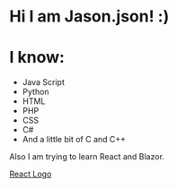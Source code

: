 # Hi I am Jason.json! :)

# I know:
 - Java Script
 - Python
 - HTML 
 - PHP
 - CSS 
 - C#
 - And a little bit of C and C++

Also I am trying to learn React and Blazor.

[React Logo](https://miro.medium.com/v2/resize:fit:952/1*JhfgzVXA0lvAIGIfRICRfA.gif)
